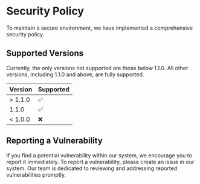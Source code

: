 # Security Policy

To maintain a secure environment, we have implemented a comprehensive security policy.

## Supported Versions
Currently, the only versions not supported are those below 1.1.0. All other versions, including 1.1.0 and above, are fully supported.

| Version | Supported |
| ------- | ------------------ |
| > 1.1.0 | :white_check_mark: |
| 1.1.0 | :white_check_mark: |
| < 1.0.0 | :x: |

## Reporting a Vulnerability
If you find a potential vulnerability within our system, we encourage you to report it immediately. To report a vulnerability, please create an issue in our system. Our team is dedicated to reviewing and addressing reported vulnerabilities promptly.
